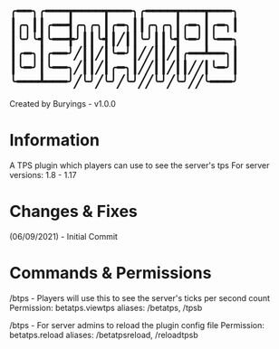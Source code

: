 
╭━━╮╭━━━┳━━━━┳━━━╮╭━━━━┳━━━┳━━━╮
┃╭╮┃┃╭━━┫╭╮╭╮┃╭━╮┃┃╭╮╭╮┃╭━╮┃╭━╮┃
┃╰╯╰┫╰━━╋╯┃┃╰┫┃╱┃┃╰╯┃┃╰┫╰━╯┃╰━━╮
┃╭━╮┃╭━━╯╱┃┃╱┃╰━╯┃╱╱┃┃╱┃╭━━┻━━╮┃
┃╰━╯┃╰━━╮╱┃┃╱┃╭━╮┃╱╱┃┃╱┃┃╱╱┃╰━╯┃
╰━━━┻━━━╯╱╰╯╱╰╯╱╰╯╱╱╰╯╱╰╯╱╱╰━━━╯
--------------------------------
Created by Buryings - v1.0.0

# Information

A TPS plugin which players can use to see the server's tps
For server versions: 1.8 - 1.17

# Changes & Fixes

(06/09/2021) - Initial Commit

# Commands & Permissions
/btps - Players will use this to see the server's ticks per second count 
  Permission: betatps.viewtps
  aliases: /betatps, /tpsb

/btps - For server admins to reload the plugin config file
  Permission: betatps.reload
  aliases: /betatpsreload, /reloadtpsb
